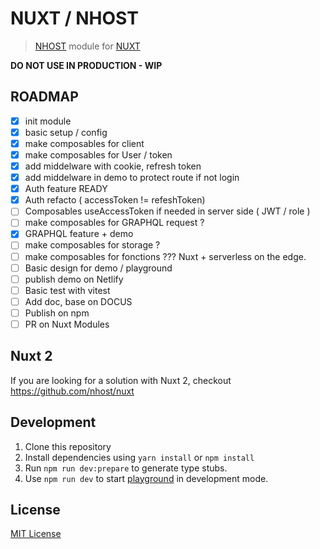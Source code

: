 # NUXT / NHOST

> [NHOST](https://nhost.io/) module for [NUXT](https://v3.nuxtjs.org/)

**DO NOT USE IN PRODUCTION - WIP**


## ROADMAP

- [x] init module 
- [x] basic setup / config 
- [x] make composables for client
- [x] make composables for User / token 
- [x] add middelware with cookie, refresh token 
- [x] add middelware in demo to protect route if not login
- [x] Auth feature READY
- [x] Auth refacto ( accessToken != refeshToken) 
- [ ] Composables useAccessToken if needed in server side ( JWT / role  )
- [ ] make composables for GRAPHQL request ?
- [x] GRAPHQL feature + demo
- [ ] make composables for storage ?
- [ ] make composables for fonctions ??? Nuxt + serverless on the edge.
- [ ] Basic design for demo / playground
- [ ] publish demo on Netlify
- [ ] Basic test with vitest
- [ ] Add doc, base on DOCUS
- [ ] Publish on npm 
- [ ] PR on Nuxt Modules
<!-- - [ ]  -->


## Nuxt 2

If you are looking for a solution with Nuxt 2, checkout https://github.com/nhost/nuxt


## Development

1. Clone this repository
2. Install dependencies using `yarn install` or `npm install`
3. Run `npm run dev:prepare` to generate type stubs.
4. Use `npm run dev` to start [playground](./playground) in development mode.

## License

[MIT License](./LICENSE)

